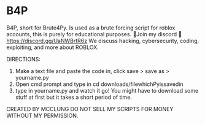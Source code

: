 # B4P
B4P, short for Brute4Py. Is used as a brute forcing script for roblox accounts, this is purely for educational purposes.
🍪Join my discord 🍪
https://discord.gg/UaNWBrtR6z
We discuss hacking, cybersecurity, coding, exploiting, and more about ROBLOX.

DIRECTIONS:
1. Make a text file and paste the code in, click save > save as > yourname.py
2. Open cmd prompt and type in cd downloads/filewhichPyissavedin
3. type in yourname.py and watch it go! You might have to download some stuff at first but it takes a short period of time.



CREATED BY MCCLUNG DO NOT SELL MY SCRIPTS FOR MONEY WITHOUT MY PERMISSION.

   
